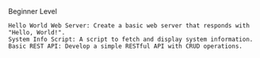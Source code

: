  Beginner Level

    Hello World Web Server: Create a basic web server that responds with "Hello, World!".
    System Info Script: A script to fetch and display system information.
    Basic REST API: Develop a simple RESTful API with CRUD operations.
